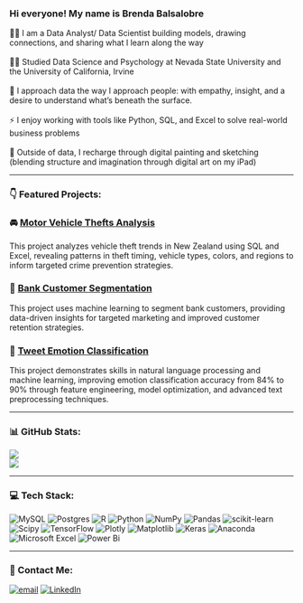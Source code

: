 ### Hi everyone! My name is Brenda Balsalobre

👩‍💻 I am a Data Analyst/ Data Scientist building models, drawing connections, and sharing what I learn along the way<br><br>
👩‍🎓 Studied Data Science and Psychology at Nevada State University and the University of California, Irvine<br><br>
🧠 I approach data the way I approach people: with empathy, insight, and a desire to understand what’s beneath the surface.<br><br>
⚡ I enjoy working with tools like Python, SQL, and Excel to solve real-world business problems<br><br>
🎨 Outside of data, I recharge through digital painting and sketching (blending structure and imagination through digital art on my iPad)

--- 

### 👇 Featured Projects:
 
### 🚘 [Motor Vehicle Thefts Analysis](https://github.com/brendabalsalobre/Motor_Vehicle_Thefts_Analysis)
This project analyzes vehicle theft trends in New Zealand using SQL and Excel, revealing patterns in theft timing, vehicle types, colors, and regions to inform targeted crime prevention strategies.
 
### 🏦 [Bank Customer Segmentation](https://github.com/brendabalsalobre/Bank_Customer_Segmentation)
This project uses machine learning to segment bank customers, providing data-driven insights for targeted marketing and improved customer retention strategies.
 
### 💬 [Tweet Emotion Classification](https://github.com/brendabalsalobre/Tweet_Emotion_Classification)
This project demonstrates skills in natural language processing and machine learning, improving emotion classification accuracy from 84% to 90% through feature engineering, model optimization, and advanced text preprocessing techniques.

---
### 📊 GitHub Stats:
![](https://github-readme-stats.vercel.app/api?username=brendabalsalobre&theme=tokyonight&hide_border=false&include_all_commits=false&count_private=false)<br/>
[![](https://visitcount.itsvg.in/api?id=brendabalsalobre&icon=0&color=0)](https://visitcount.itsvg.in)

---
### 💻 Tech Stack:
![MySQL](https://img.shields.io/badge/mysql-4479A1.svg?style=for-the-badge&logo=mysql&logoColor=white) ![Postgres](https://img.shields.io/badge/postgres-%23316192.svg?style=for-the-badge&logo=postgresql&logoColor=white) ![R](https://img.shields.io/badge/r-%23276DC3.svg?style=for-the-badge&logo=r&logoColor=white) ![Python](https://img.shields.io/badge/python-3670A0?style=for-the-badge&logo=python&logoColor=ffdd54)  ![NumPy](https://img.shields.io/badge/numpy-%23013243.svg?style=for-the-badge&logo=numpy&logoColor=white) ![Pandas](https://img.shields.io/badge/pandas-%23150458.svg?style=for-the-badge&logo=pandas&logoColor=white) ![scikit-learn](https://img.shields.io/badge/scikit--learn-%23F7931E.svg?style=for-the-badge&logo=scikit-learn&logoColor=white) ![Scipy](https://img.shields.io/badge/SciPy-%230C55A5.svg?style=for-the-badge&logo=scipy&logoColor=%white) ![TensorFlow](https://img.shields.io/badge/TensorFlow-%23FF6F00.svg?style=for-the-badge&logo=TensorFlow&logoColor=white) ![Plotly](https://img.shields.io/badge/Plotly-%233F4F75.svg?style=for-the-badge&logo=plotly&logoColor=white) ![Matplotlib](https://img.shields.io/badge/Matplotlib-%23ffffff.svg?style=for-the-badge&logo=Matplotlib&logoColor=black) ![Keras](https://img.shields.io/badge/Keras-%23D00000.svg?style=for-the-badge&logo=Keras&logoColor=white)  ![Anaconda](https://img.shields.io/badge/Anaconda-%2344A833.svg?style=for-the-badge&logo=anaconda&logoColor=white) ![Microsoft Excel](https://img.shields.io/badge/Microsoft_Excel-217346?style=for-the-badge&logo=microsoft-excel&logoColor=white) ![Power Bi](https://img.shields.io/badge/power_bi-F2C811?style=for-the-badge&logo=powerbi&logoColor=black)  

---
### 📧 Contact Me:
[![email](https://img.shields.io/badge/Email-D14836?logo=gmail&logoColor=white)](mailto:brendabalsalobre@outlook.com) 
[![LinkedIn](https://img.shields.io/badge/LinkedIn-%230077B5.svg?logo=linkedin&logoColor=white)](https://linkedin.com/in/brendabalsalobre)

